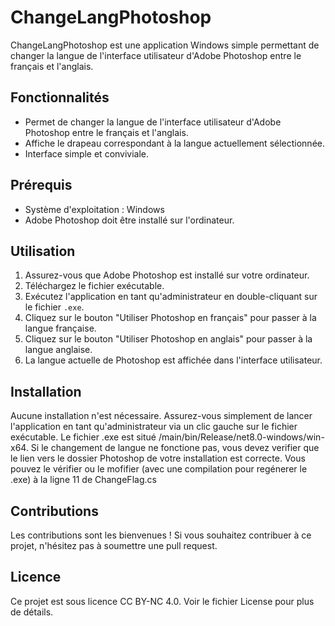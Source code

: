 # ChangeLangPhotoshop

ChangeLangPhotoshop est une application Windows simple permettant de changer la langue de l'interface utilisateur d'Adobe Photoshop entre le français et l'anglais.

## Fonctionnalités

- Permet de changer la langue de l'interface utilisateur d'Adobe Photoshop entre le français et l'anglais.
- Affiche le drapeau correspondant à la langue actuellement sélectionnée.
- Interface simple et conviviale.

## Prérequis

- Système d'exploitation : Windows
- Adobe Photoshop doit être installé sur l'ordinateur.

## Utilisation

1. Assurez-vous que Adobe Photoshop est installé sur votre ordinateur.
2. Téléchargez le fichier exécutable.
4. Exécutez l'application en tant qu'administrateur en double-cliquant sur le fichier `.exe`.
5. Cliquez sur le bouton "Utiliser Photoshop en français" pour passer à la langue française.
6. Cliquez sur le bouton "Utiliser Photoshop en anglais" pour passer à la langue anglaise.
7. La langue actuelle de Photoshop est affichée dans l'interface utilisateur.

## Installation

Aucune installation n'est nécessaire. Assurez-vous simplement de lancer l'application en tant qu'administrateur via un clic gauche sur le fichier exécutable.
Le fichier .exe est situé /main/bin/Release/net8.0-windows/win-x64.
Si le changement de langue ne fonctione pas, vous devez verifier que le lien vers le dossier Photoshop de votre installation est correcte. Vous pouvez le vérifier ou le mofifier (avec une compilation pour regénerer le .exe) à la ligne 11 de ChangeFlag.cs


## Contributions

Les contributions sont les bienvenues ! Si vous souhaitez contribuer à ce projet, n'hésitez pas à soumettre une pull request.

## Licence

Ce projet est sous licence CC BY-NC 4.0. Voir le fichier License pour plus de détails.
